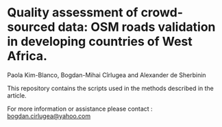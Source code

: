 # Quality assessment of crowd-sourced data: OSM roads validation in developing countries of West Africa.
Paola Kim-Blanco, Bogdan-Mihai Cîrlugea and Alexander de Sherbinin

This repository contains the scripts used in the methods described in the article.

For more information or assistance please contact : bogdan.cirlugea@yahoo.com
